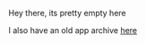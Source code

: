 Hey there, its pretty empty here

I also have an old app archive [here](https://beta.ipa.lidny.xyz)

